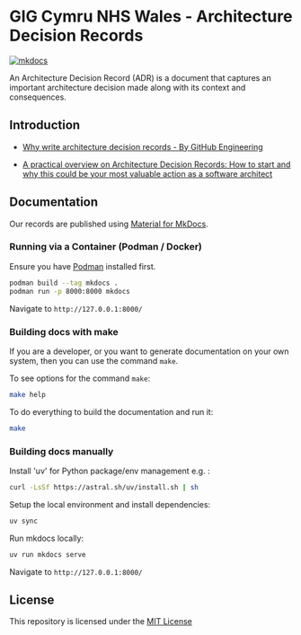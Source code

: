 # GIG Cymru NHS Wales - Architecture Decision Records

[![mkdocs](https://github.com/GIG-Cymru-NHS-Wales/Architecture-Decision-Records/actions/workflows/publish.yml/badge.svg)](https://github.com/GIG-Cymru-NHS-Wales/Architecture-Decision-Records/actions/workflows/publish.yml)

An Architecture Decision Record (ADR) is a document that captures an important architecture decision made along with its context and consequences.

## Introduction

* [Why write architecture decision records - By GitHub Engineering](https://github.blog/engineering/architecture-optimization/why-write-adrs/)

* [A practical overview on Architecture Decision Records: How to start and why this could be your most valuable action as a software architect](https://ctaverna.github.io/adr/)

## Documentation

Our records are published using [Material for MkDocs](https://squidfunk.github.io/mkdocs-material/).

### Running via a Container (Podman / Docker)

Ensure you have [Podman](https://podman.io/) installed first.

```sh
podman build --tag mkdocs .
podman run -p 8000:8000 mkdocs
```

Navigate to ``http://127.0.0.1:8000/``

### Building docs with make

If you are a developer, or you want to generate documentation on your own system, then you can use the command `make`.

To see options for the command `make`:

```sh
make help
```

To do everything to build the documentation and run it:

```sh
make
```

### Building docs manually

Install 'uv' for Python package/env management e.g. :

```bash
curl -LsSf https://astral.sh/uv/install.sh | sh
```

Setup the local environment and install dependencies:

```bash
uv sync
```

Run mkdocs locally:

```bash
uv run mkdocs serve
```

Navigate to ``http://127.0.0.1:8000/``

## License

This repository is licensed under the [MIT License](LICENSE)
